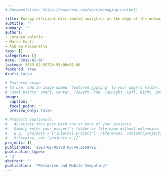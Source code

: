 ```yaml
---
# Documentation: https://wowchemy.com/docs/managing-content/

title: Energy efficient distributed analytics at the edge of the network for IoT environments
subtitle: ''
summary: ''
authors:
- Lorenzo Valerio
- Marco Conti
- Andrea Passarella
tags: []
categories: []
date: '2018-01-01'
lastmod: 2023-02-05T20:59:08+01:00
featured: true
draft: false

# Featured image
# To use, add an image named `featured.jpg/png` to your page's folder.
# Focal points: Smart, Center, TopLeft, Top, TopRight, Left, Right, BottomLeft, Bottom, BottomRight.
image:
  caption: ''
  focal_point: ''
  preview_only: false

# Projects (optional).
#   Associate this post with one or more of your projects.
#   Simply enter your project's folder or file name without extension.
#   E.g. `projects = ["internal-project"]` references `content/project/deep-learning/index.md`.
#   Otherwise, set `projects = []`.
projects: []
publishDate: '2023-02-05T20:08:44.266978Z'
publication_types:
- '2'
abstract: ''
publication: '*Pervasive and Mobile Computing*'
---
```

